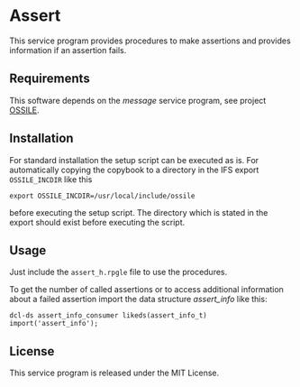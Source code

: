 # Assert

This service program provides procedures to make assertions and provides
information if an assertion fails.


## Requirements

This software depends on the *message* service program, see project
[OSSILE](https://github.com/OSSILE/OSSILE/tree/master/main/message).


## Installation
For standard installation the setup script can be executed as is. For automatically
copying the copybook to a directory in the IFS export `OSSILE_INCDIR` like this

    export OSSILE_INCDIR=/usr/local/include/ossile

before executing the setup script. The directory which is stated in the export
should exist before executing the script.


## Usage

Just include the `assert_h.rpgle` file to use the procedures.

To get the number of called assertions or to access additional information
about a failed assertion import the data structure *assert_info* like this:

    dcl-ds assert_info_consumer likeds(assert_info_t) import('assert_info');


## License

This service program is released under the MIT License.
